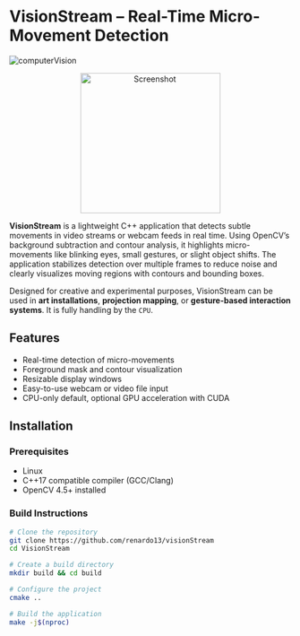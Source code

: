 # VisionStream – Real-Time Micro-Movement Detection

![computerVision](https://github.com/user-attachments/assets/2298eabe-d166-4dd4-b981-424e11efae65)

<div style="text-align: center;">
    <img src="https://github.com/user-attachments/assets/04e1d04a-b2e5-4d5e-b55c-bb2a01b84078" width="250" height="250" alt="Screenshot">
</div>

**VisionStream** is a lightweight C++ application that detects subtle movements in video streams or webcam feeds in real time. Using OpenCV’s background subtraction and contour analysis, it highlights micro-movements like blinking eyes, small gestures, or slight object shifts. The application stabilizes detection over multiple frames to reduce noise and clearly visualizes moving regions with contours and bounding boxes.

Designed for creative and experimental purposes, VisionStream can be used in **art installations**, **projection mapping**, or **gesture-based interaction systems**. It is fully handling by the `CPU`.

## Features

- Real-time detection of micro-movements
- Foreground mask and contour visualization
- Resizable display windows
- Easy-to-use webcam or video file input
- CPU-only default, optional GPU acceleration with CUDA

## Installation

### Prerequisites

- Linux
- C++17 compatible compiler (GCC/Clang)
- OpenCV 4.5+ installed

### Build Instructions

```bash
# Clone the repository
git clone https://github.com/renardo13/visionStream
cd VisionStream

# Create a build directory
mkdir build && cd build

# Configure the project
cmake ..

# Build the application
make -j$(nproc)
